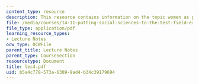```yaml
---
content_type: resource
description: This resource contains information on the topic women as policy makers.
file: /media/courses/14-11-putting-social-sciences-to-the-test-field-experiments-in-economics-spring-2006/b5a4c778573a63099ad4b34c39179694_lec4.pdf
file_type: application/pdf
learning_resource_types:
- Lecture Notes
ocw_type: OCWFile
parent_title: Lecture Notes
parent_type: CourseSection
resourcetype: Document
title: lec4.pdf
uid: b5a4c778-573a-6309-9ad4-b34c39179694
---
```

